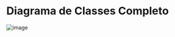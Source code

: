 <h1> Diagrama de Classes Completo </h1>

<img alt="image" src="https://github.com/user-attachments/assets/0c98b2e7-0ed9-41cf-9de2-e8836755ef0c" />
